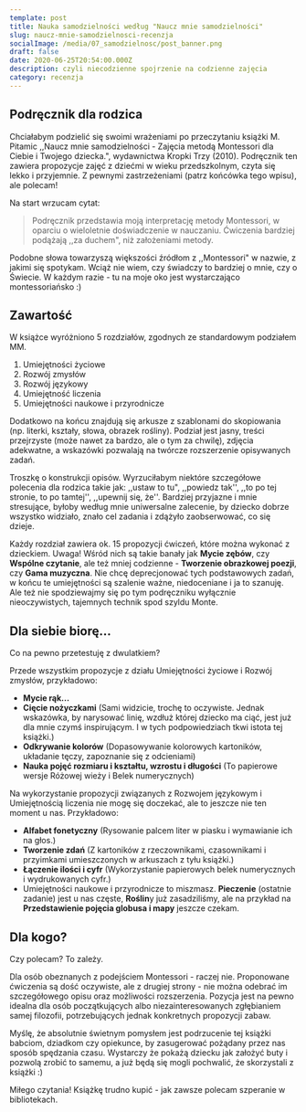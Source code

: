 ```yaml
---
template: post
title: Nauka samodzielności według "Naucz mnie samodzielności"
slug: naucz-mnie-samodzielnosci-recenzja
socialImage: /media/07_samodzielnosc/post_banner.png
draft: false
date: 2020-06-25T20:54:00.000Z
description: czyli niecodzienne spojrzenie na codzienne zajęcia
category: recenzja
---
```


## Podręcznik dla rodzica

Chciałabym podzielić się swoimi wrażeniami po przeczytaniu książki M. Pitamic ,,Naucz mnie samodzielności - Zajęcia metodą Montessori dla Ciebie i Twojego dziecka.", wydawnictwa Kropki Trzy (2010). Podręcznik ten zawiera propozycje zajęć z dziećmi w wieku przedszkolnym, czyta się lekko
i przyjemnie. Z pewnymi zastrzeżeniami (patrz końcówka tego wpisu), ale polecam!

Na start wrzucam cytat:

> Podręcznik przedstawia moją interpretację metody Montessori, w oparciu o wieloletnie doświadczenie w nauczaniu. Ćwiczenia bardziej podążają ,,za duchem", niż założeniami metody.

Podobne słowa towarzyszą większości źródłom z ,,Montessori" w nazwie, z jakimi się spotykam. Wciąż nie wiem, czy świadczy to bardziej o mnie, czy o Świecie. W każdym razie - tu na moje oko jest wystarczająco montessoriańsko :)

## Zawartość 

W książce wyróżniono 5 rozdziałów, zgodnych ze standardowym podziałem MM.
1. Umiejętności życiowe
2. Rozwój zmysłów
3. Rozwój językowy
4. Umiejętność liczenia
5. Umiejętności naukowe i przyrodnicze

Dodatkowo na końcu znajdują się arkusze z szablonami do skopiowania (np. literki, kształy, słowa, obrazek rośliny). Podział jest jasny, treści przejrzyste (może nawet za bardzo, ale o tym za chwilę), zdjęcia adekwatne, a wskazówki pozwalają na twórcze rozszerzenie opisywanych zadań.

Troszkę o konstrukcji opisów. Wyrzuciłabym niektóre szczegółowe polecenia dla rodzica takie jak: ,,ustaw to tu", ,,powiedz tak'', ,,to po tej stronie, to po tamtej'', ,,upewnij się, że''. Bardziej przyjazne i mnie stresujące, byłoby według mnie uniwersalne zalecenie, by dziecko dobrze wszystko widziało, znało cel zadania i zdążyło zaobserwować, co się dzieje.

Każdy rozdział zawiera ok. 15 propozycji ćwiczeń, które można wykonać z dzieckiem. Uwaga! Wśród nich są takie banały jak **Mycie zębów**, czy **Wspólne czytanie**, ale też mniej codzienne - **Tworzenie obrazkowej poezji**, czy **Gama muzyczna**. Nie chcę deprecjonować tych podstawowych zadań, w końcu te umiejętności są szalenie ważne, niedoceniane i ja to szanuję. Ale też nie spodziewajmy się po tym podręczniku wyłącznie nieoczywistych, tajemnych technik spod szyldu Monte.

## Dla siebie biorę...

Co na pewno przetestuję z dwulatkiem? 

Przede wszystkim propozycje z działu Umiejętności życiowe
i Rozwój zmysłów, przykładowo:
* **Mycie rąk...**
* **Cięcie nożyczkami** (Sami widzicie, trochę to oczywiste. Jednak wskazówka, by narysować linię, wzdłuż której dziecko ma ciąć, jest już dla mnie czymś inspirującym. I w tych podpowiedziach tkwi istota tej książki.)
* **Odkrywanie kolorów** (Dopasowywanie kolorowych kartoników, układanie tęczy, zapoznanie się z odcieniami)
* **Nauka pojęć rozmiaru i kształtu, wzrostu i długości** (To papierowe wersje Różowej wieży
i Belek numerycznych)

Na wykorzystanie propozycji związanych z Rozwojem językowym i Umiejętnością liczenia nie mogę się doczekać, ale to jeszcze nie ten moment u nas. Przykładowo:
* **Alfabet fonetyczny** (Rysowanie palcem liter w piasku i wymawianie ich na głos.)
* **Tworzenie zdań** (Z kartoników z rzeczownikami, czasownikami i przyimkami umieszczonych
w arkuszach z tyłu książki.)
* **Łączenie ilości i cyfr** (Wykorzystanie papierowych belek numerycznych i wydrukowanych cyfr.)
* Umiejętności naukowe i przyrodnicze to miszmasz. **Pieczenie** (ostatnie zadanie) jest u nas częste, **Roślin**y już zasadziliśmy, ale na przykład na **Przedstawienie pojęcia globusa i mapy** jeszcze czekam.

## Dla kogo?

Czy polecam? To zależy.

Dla osób obeznanych z podejściem Montessori - raczej nie. Proponowane ćwiczenia są dość oczywiste, ale z drugiej strony - nie można odebrać im szczegółowego opisu oraz możliwości rozszerzenia. Pozycja jest na pewno idealna dla osób początkujących albo niezainteresowanych zgłębianiem samej filozofii, potrzebujących jednak konkretnych propozycji zabaw. 

Myślę, że absolutnie świetnym pomysłem jest podrzucenie tej książki babciom, dziadkom czy opiekunce, by zasugerować pożądany przez nas sposób spędzania czasu. Wystarczy że pokażą dziecku jak założyć buty i pozwolą zrobić to samemu, a już będą się mogli pochwalić, że skorzystali z książki :)

Miłego czytania! Książkę trudno kupić - jak zawsze polecam szperanie w bibliotekach.

